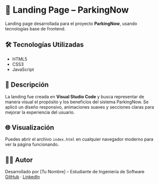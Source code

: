 # 🚀 Landing Page – ParkingNow

Landing page desarrollada para el proyecto **ParkingNow**, usando tecnologías base de frontend.

## 🛠️ Tecnologías Utilizadas

- HTML5  
- CSS3  
- JavaScript  

## 📄 Descripción

La landing fue creada en **Visual Studio Code** y busca representar de manera visual el propósito y los beneficios del sistema ParkingNow. Se aplicó un diseño responsivo, animaciones suaves y secciones claras para mejorar la experiencia del usuario.

## 🌐 Visualización

Puedes abrir el archivo `index.html` en cualquier navegador moderno para ver la página funcionando.

## 👨‍💻 Autor

Desarrollado por [Tu Nombre] – Estudiante de Ingeniería de Software  
[GitHub](https://github.com/tuusuario) · [LinkedIn](https://linkedin.com/in/tuperfil)

